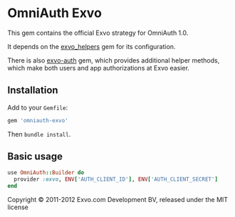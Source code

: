 # OmniAuth Exvo

This gem contains the official Exvo strategy for OmniAuth 1.0.

It depends on the [exvo_helpers](https://github.com/Exvo/exvo_helpers) gem for its configuration.

There is also [exvo-auth](https://github.com/Exvo/exvo_auth) gem, which provides additional helper methods, which make both users and app authorizations at Exvo easier.


## Installation

Add to your `Gemfile`:

```ruby
gem 'omniauth-exvo'
```

Then `bundle install`.


## Basic usage

```ruby
use OmniAuth::Builder do
  provider :exvo, ENV['AUTH_CLIENT_ID'], ENV['AUTH_CLIENT_SECRET']
end
```



Copyright © 2011-2012 Exvo.com Development BV, released under the MIT license
